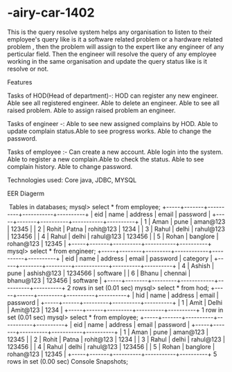 # -airy-car-1402
This is the query resolve system helps any organisation to listen to their employee's query like is it a software related problem or a hardware related problem , then the problem will assign to the expert like any engineer of any perticular field. Then the engineer will resolve the query of any employee working in the same organisation and update the query status like is it resolve or not.

Features

Tasks of HOD(Head of department)-: HOD can register any new engineer. Able see all registered engineer. Able to delete an engineer. Able to see all raised problem.
 Able to assign raised problem an engineer.

Tasks of engineer -: Able to see new assigned complains by HOD. Able to update complain status.Able to see progress works. Able to change the password.

Tasks of employee :- Can create a new account. Able login into the system. Able to register a new complain.Able to check the status. Able to see complain history. Able to change password.

Technologies used: Core java, JDBC, MYSQL

EER Diagerm

<img src="https://user-images.githubusercontent.com/87129673/208494755-6ff23be1-a54a-4bde-a250-693da8a5063f.png" alt="">
Tables in databases;
mysql> select * from employee;
+-----+-------+----------+-----------+----------+
| eid | name  | address  | email     | password |
+-----+-------+----------+-----------+----------+
|   1 | Aman  | pune     | aman@123  | 12345    |
|   2 | Rohit | Patna    | rohit@123 | 1234     |
|   3 | Rahul | delhi    | rahul@123 | 123456   |
|   4 | Rahul | delhi    | rahul@123 | 123456   |
|   5 | Rohan | banglore | rohan@123 | 12345    |
+-----+-------+----------+-----------+----------+
mysql> select * from engineer;
+-----+--------+---------+------------+----------+----------+
| eid | name   | address | email      | password | category |
+-----+--------+---------+------------+----------+----------+
|   4 | Ashish | pune    | ashish@123 | 1234566  | software |
|   6 | Bhanu  | chennai | bhanu@123  | 123456   | software |
+-----+--------+---------+------------+----------+----------+
2 rows in set (0.01 sec)
mysql> select * from hod;
+-----+------+---------+----------+----------+
| hid | name | address | email    | password |
+-----+------+---------+----------+----------+
|   1 | Amit | Delhi   | Amit@123 | 1234     |
+-----+------+---------+----------+----------+
1 row in set (0.01 sec)
mysql> select * from employee;
+-----+-------+----------+-----------+----------+
| eid | name  | address  | email     | password |
+-----+-------+----------+-----------+----------+
|   1 | Aman  | pune     | aman@123  | 12345    |
|   2 | Rohit | Patna    | rohit@123 | 1234     |
|   3 | Rahul | delhi    | rahul@123 | 123456   |
|   4 | Rahul | delhi    | rahul@123 | 123456   |
|   5 | Rohan | banglore | rohan@123 | 12345    |
+-----+-------+----------+-----------+----------+
5 rows in set (0.00 sec)
Console Snapshots;
    <img src="https://user-images.githubusercontent.com/87129673/208497801-e1e8b39d-9254-44f9-aeb4-6fea2a3c06c3.PNG" alt="">
    <img src="https://user-images.githubusercontent.com/87129673/208497830-d7587154-55ea-4a6e-a33f-f1b485af183c.PNG" alt="">
    <img src="https://user-images.githubusercontent.com/87129673/208497837-203e23d1-e726-45d9-9e43-90946c426f4c.PNG" alt="">
    <img src="https://user-images.githubusercontent.com/87129673/208497846-749c836d-7e88-49ea-a794-6652d22279db.PNG" alt="">


